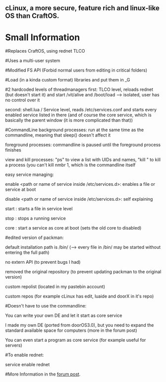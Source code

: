 ## cLinux, a more secure, feature rich and linux-like OS than CraftOS.

# Small Information

#Replaces CraftOS, using rednet TLCO

#Uses a multi-user system

#Modified FS API (Forbid normal users from editing in critical folders)

#Load (in a kinda custom format) libraries and put them in _G

#2 hardcoded levels of threadmanagers
first: TLCO level, reloads rednet (but doesn't start it) and start /vit/alive and /boot/load --> isolated, user has no control over it

second: shell.lua / Service level, reads /etc/services.conf and starts every enabled service listed in there (and of course the core service, which is basically the parent window (it is more complicated than that))


#CommandLine
background processes: run at the same time as the commandline, meaning that sleep() doesn't affect it

foreground processes: commandline is paused until the foreground process finishes

view and kill processes: "ps" to view a list with UIDs and names, "kill <uid>" to kill a process (you can't kill nmbr 1, which is the commandline itself

easy service managing:

enable <path or name of service inside /etc/services.d>: enables a file or service at boot

disable <path or name of service inside /etc/services.d>: self explaining

start <path>: starts a file in service level

stop <path>: stops a running service

core <path or name of service>: start a service as core at boot (sets the old core to disabled)
          
#edited version of packman:

default installation path is /bin/ (--> every file in /bin/ may be started without entering the full path)

no extern API (to prevent bugs I had)

removed the original repository (to prevent updating packman to the original version)

custom repolist (located in my pastebin account)

custom repos (for example cLinux has edit, luaide and doorX in it's repo)

#Doesn't have to use the commandline:

You can write your own DE and let it start as core service
  

I made my own DE (ported from doorOS3.0), but you need to expand the standard available space for computers (more in the forum post)
  
You can even start a program as core service (for example useful for servers)
  
#To enable rednet:

service enable rednet
  
#More Information in the [forum post](http://www.computercraft.info/forums2/index.php?/topic/27573-clinux-optional-desktop-enviroment-bye-craftos-kappa/).
